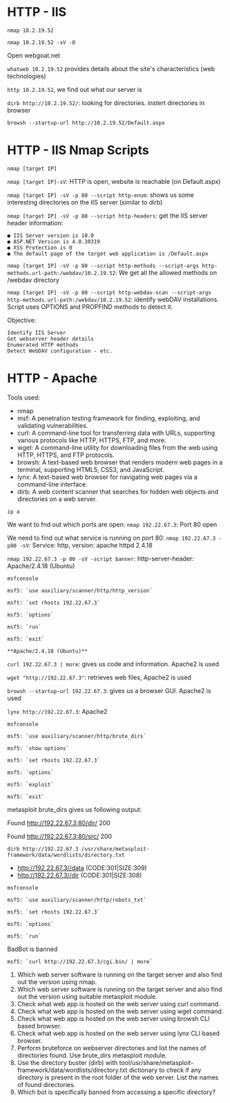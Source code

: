 # HTTP - IIS

`nmap 10.2.19.52`

`nmap 10.2.19.52 -sV -O`

Open webgoat.net

`whatweb 10.2.19.52` provides details about the site's characteristics (web technologies)

`http 10.2.19.52`, we find out what our server is

`dirb http://10.2.19.52/`: looking for directories. instert directories in browser

`browsh --startup-url http://10.2.19.52/Default.aspx`


# HTTP - IIS Nmap Scripts

`nmap [target IP]`

`nmap [target IP]-sV`: HTTP is open, website is reachable (on Default.aspx)

`nmap [target IP] -sV -p 80 --script http-enum`: shows us some interesting directories on the IIS server (similar to dirb)

`nmap [target IP] -sV -p 80 --script http-headers`: get the IIS server header information:

    ● IIS Server version is 10.0
    ● ASP.NET Version is 4.0.30319
    ● XSS Protection is 0
    ● The default page of the target web application is /Default.aspx
    
`nmap [target IP] -sV -p 80 --script http-methods --script-args http-methods.url-path:/webdav/10.2.19.52`: We get all the allowed methods on /webdav directory

`nmap [target IP] -sV -p 80 --script http-webdav-scan --script-args http-methods.url-path:/webdav/10.2.19.52`: identify webDAV installations. Script uses OPTIONS and PROPFIND methods to detect it.


Objective: 

    Identify IIS Server
    Get webserver header details
    Enumerated HTTP methods
    Detect WebDAV configuration - etc.

# HTTP - Apache

Tools used:
- nmap
- msf:     A penetration testing framework for finding, exploiting, and validating vulnerabilities.
- curl:    A command-line tool for transferring data with URLs, supporting various protocols like HTTP, HTTPS, FTP, and more.
- wget:    A command-line utility for downloading files from the web using HTTP, HTTPS, and FTP protocols.
- browsh:  A text-based web browser that renders modern web pages in a terminal, supporting HTML5, CSS3, and JavaScript.
- lynx:    A text-based web browser for navigating web pages via a command-line interface.
- dirb:    A web content scanner that searches for hidden web objects and directories on a web server.

`ip a`

We want to fnd out which ports are open:
`nmap 192.22.67.3`: Port 80 open

We need to find out what service is running on port 80:
`nmap 192.22.67.3 -p80 -sV`: Service: http, version: apache httpd 2.4.18

`nmap 192.22.67.3 -p 80 -sV -script banner`: http-server-header: Apache/2.4.18 (Ubuntu)

`msfconsole`

    msf5: `use auxiliary/scanner/http/http_version`
    
    msft: `set rhosts 192.22.67.3`
    
    msf5: `options`
    
    msf5: `run`

    msf5: `exit`
    
    **Apache/2.4.18 (Ubuntu)**

`curl 192.22.67.3 | more`: gives us code and information. Apache2 is used 

`wget "http://192.22.67.3"`: retrieves web files, Apache2 is used

`browsh --startup-url 192.22.67.3`: gives us a browser GUI. Apache2 is used

`lynx http://192.22.67.3`: Apache2

`msfconsole`

    msf5: `use auxiliary/scanner/http/brute_dirs`

    msf5: `show options`
    
    msf5: `set rhosts 192.22.67.3`
    
    msf5: `options`
    
    msf5: `exploit`
    
    msf5: `exit`
    
metasploit brute_dirs gives us following output:

Found http://192.22.67.3:80/dir/ 200

Found http://192.22.67.3:80/src/ 200

`dirb http://192.22.67.3 /usr/share/metasploit-framework/data/wordlists/directory.txt`
+ http://192.22.67.3//data (CODE:301|SIZE:309)          
+ http://192.22.67.3//dir (CODE:301|SIZE:308)

`msfconsole`

    msf5: `use auxiliary/scanner/http/robots_txt`
    
    msf5: `set rhosts 192.22.67.3`
    
    msf5: `options`
    
    msf5: `run`
    
BadBot is banned

    msf5: `curl http://192.22.67.3/cgi.bin/ | more`

1. Which web server software is running on the target server and also find out the version using nmap.
2. Which web server software is running on the target server and also find out the version using suitable metasploit module.
3. Check what web app is hosted on the web server using curl command.
4. Check what web app is hosted on the web server using wget command.
5. Check what web app is hosted on the web server using browsh CLI based browser.
6. Check what web app is hosted on the web server using lynx CLI based browser.
7. Perform bruteforce on webserver directories and list the names of directories found. Use brute_dirs metasploit module.
8. Use the directory buster (dirb) with tool/usr/share/metasploit-framework/data/wordlists/directory.txt dictionary to check if any directory is present in the root folder of the web server. List the names of found directories.
9. Which bot is specifically banned from accessing a specific directory?





